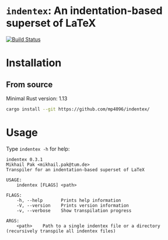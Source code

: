 # `indentex`: An indentation-based superset of LaTeX


[![Build Status](https://travis-ci.org/mp4096/indentex.svg?branch=master)](https://travis-ci.org/mp4096/indentex)


# Installation

## From source
Minimal Rust version: 1.13

```sh
cargo install --git https://github.com/mp4096/indentex/
```

# Usage
Type `indentex -h` for help:

```
indentex 0.3.1
Mikhail Pak <mikhail.pak@tum.de>
Transpiler for an indentation-based superset of LaTeX

USAGE:
    indentex [FLAGS] <path>

FLAGS:
    -h, --help       Prints help information
    -V, --version    Prints version information
    -v, --verbose    Show transpilation progress

ARGS:
    <path>    Path to a single indentex file or a directory (recursively transpile all indentex files)
```
